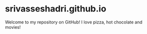 # srivasseshadri.github.io
Welcome to my repository on GitHub!
I love pizza, hot chocolate and movies!
